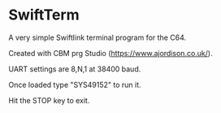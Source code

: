 # SwiftTerm
A very simple Swiftlink terminal program for the C64.

Created with CBM prg Studio (https://www.ajordison.co.uk/).

UART settings are 8,N,1 at 38400 baud.

Once loaded type "SYS49152" to run it.

Hit the STOP key to exit.
